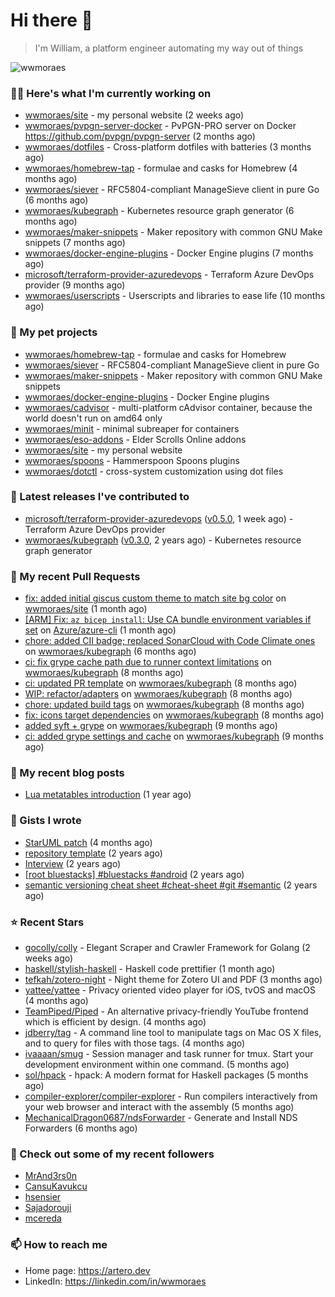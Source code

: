 # Hi there 👋

> I'm William, a platform engineer automating my way out of things

<img src="https://github-readme-stats.vercel.app/api?username=wwmoraes&show_icons=true" alt="wwmoraes" />

### 👨‍💻 Here's what I'm currently working on

- [wwmoraes/site](https://github.com/wwmoraes/site) - my personal website (2 weeks ago)
- [wwmoraes/pvpgn-server-docker](https://github.com/wwmoraes/pvpgn-server-docker) - PvPGN-PRO server on Docker https://github.com/pvpgn/pvpgn-server (2 months ago)
- [wwmoraes/dotfiles](https://github.com/wwmoraes/dotfiles) - Cross-platform dotfiles with batteries (3 months ago)
- [wwmoraes/homebrew-tap](https://github.com/wwmoraes/homebrew-tap) - formulae and casks for Homebrew (4 months ago)
- [wwmoraes/siever](https://github.com/wwmoraes/siever) - RFC5804-compliant ManageSieve client in pure Go (6 months ago)
- [wwmoraes/kubegraph](https://github.com/wwmoraes/kubegraph) - Kubernetes resource graph generator (6 months ago)
- [wwmoraes/maker-snippets](https://github.com/wwmoraes/maker-snippets) - Maker repository with common GNU Make snippets (7 months ago)
- [wwmoraes/docker-engine-plugins](https://github.com/wwmoraes/docker-engine-plugins) - Docker Engine plugins (7 months ago)
- [microsoft/terraform-provider-azuredevops](https://github.com/microsoft/terraform-provider-azuredevops) - Terraform Azure DevOps provider (9 months ago)
- [wwmoraes/userscripts](https://github.com/wwmoraes/userscripts) - Userscripts and libraries to ease life (10 months ago)

### 🌱 My pet projects

- [wwmoraes/homebrew-tap](https://github.com/wwmoraes/homebrew-tap) - formulae and casks for Homebrew
- [wwmoraes/siever](https://github.com/wwmoraes/siever) - RFC5804-compliant ManageSieve client in pure Go
- [wwmoraes/maker-snippets](https://github.com/wwmoraes/maker-snippets) - Maker repository with common GNU Make snippets
- [wwmoraes/docker-engine-plugins](https://github.com/wwmoraes/docker-engine-plugins) - Docker Engine plugins
- [wwmoraes/cadvisor](https://github.com/wwmoraes/cadvisor) - multi-platform cAdvisor container, because the world doesn&#39;t run on amd64 only
- [wwmoraes/minit](https://github.com/wwmoraes/minit) - minimal subreaper for containers
- [wwmoraes/eso-addons](https://github.com/wwmoraes/eso-addons) - Elder Scrolls Online addons
- [wwmoraes/site](https://github.com/wwmoraes/site) - my personal website
- [wwmoraes/spoons](https://github.com/wwmoraes/spoons) - Hammerspoon Spoons plugins
- [wwmoraes/dotctl](https://github.com/wwmoraes/dotctl) - cross-system customization using dot files

### 🔭 Latest releases I've contributed to

- [microsoft/terraform-provider-azuredevops](https://github.com/microsoft/terraform-provider-azuredevops) ([v0.5.0](https://github.com/microsoft/terraform-provider-azuredevops/releases/tag/v0.5.0), 1 week ago) - Terraform Azure DevOps provider
- [wwmoraes/kubegraph](https://github.com/wwmoraes/kubegraph) ([v0.3.0](https://github.com/wwmoraes/kubegraph/releases/tag/v0.3.0), 2 years ago) - Kubernetes resource graph generator

### 🔨 My recent Pull Requests

- [fix: added initial giscus custom theme to match site bg color](https://github.com/wwmoraes/site/pull/2) on [wwmoraes/site](https://github.com/wwmoraes/site) (1 month ago)
- [[ARM] Fix: `az bicep install`: Use CA bundle environment variables if set](https://github.com/Azure/azure-cli/pull/26013) on [Azure/azure-cli](https://github.com/Azure/azure-cli) (1 month ago)
- [chore: added CII badge; replaced SonarCloud with Code Climate ones](https://github.com/wwmoraes/kubegraph/pull/205) on [wwmoraes/kubegraph](https://github.com/wwmoraes/kubegraph) (6 months ago)
- [ci: fix grype cache path due to runner context limitations](https://github.com/wwmoraes/kubegraph/pull/189) on [wwmoraes/kubegraph](https://github.com/wwmoraes/kubegraph) (8 months ago)
- [ci: updated PR template](https://github.com/wwmoraes/kubegraph/pull/188) on [wwmoraes/kubegraph](https://github.com/wwmoraes/kubegraph) (8 months ago)
- [WIP: refactor/adapters](https://github.com/wwmoraes/kubegraph/pull/180) on [wwmoraes/kubegraph](https://github.com/wwmoraes/kubegraph) (8 months ago)
- [chore: updated build tags](https://github.com/wwmoraes/kubegraph/pull/179) on [wwmoraes/kubegraph](https://github.com/wwmoraes/kubegraph) (8 months ago)
- [fix: icons target dependencies](https://github.com/wwmoraes/kubegraph/pull/178) on [wwmoraes/kubegraph](https://github.com/wwmoraes/kubegraph) (8 months ago)
- [added syft &#43; grype](https://github.com/wwmoraes/kubegraph/pull/177) on [wwmoraes/kubegraph](https://github.com/wwmoraes/kubegraph) (9 months ago)
- [ci: added grype settings and cache](https://github.com/wwmoraes/kubegraph/pull/169) on [wwmoraes/kubegraph](https://github.com/wwmoraes/kubegraph) (9 months ago)

### 📜 My recent blog posts

- [Lua metatables introduction](https://artero.dev/posts/lua-metatables-introduction/) (1 year ago)

### 📓 Gists I wrote

- [StarUML patch](https://gist.github.com/3288859d4b466f530706aa556347de9f) (4 months ago)
- [repository template](https://gist.github.com/75dc66767a9f487c8235c5423027f69c) (2 years ago)
- [Interview](https://gist.github.com/b2ac3c3d92414f5d57d3a0b567c78065) (2 years ago)
- [[root bluestacks] #bluestacks #android](https://gist.github.com/d5714685ebbe6fa5087f6bab489fa365) (2 years ago)
- [semantic versioning cheat sheet #cheat-sheet #git #semantic](https://gist.github.com/bd2ba1b347dd38ce9af9706388eed74f) (2 years ago)

### ⭐ Recent Stars

- [gocolly/colly](https://github.com/gocolly/colly) - Elegant Scraper and Crawler Framework for Golang (2 weeks ago)
- [haskell/stylish-haskell](https://github.com/haskell/stylish-haskell) - Haskell code prettifier (1 month ago)
- [tefkah/zotero-night](https://github.com/tefkah/zotero-night) - Night theme for Zotero UI and PDF (3 months ago)
- [yattee/yattee](https://github.com/yattee/yattee) - Privacy oriented video player for iOS, tvOS and macOS (4 months ago)
- [TeamPiped/Piped](https://github.com/TeamPiped/Piped) - An alternative privacy-friendly YouTube frontend which is efficient by design. (4 months ago)
- [jdberry/tag](https://github.com/jdberry/tag) - A command line tool to manipulate tags on Mac OS X files, and to query for files with those tags. (4 months ago)
- [ivaaaan/smug](https://github.com/ivaaaan/smug) - Session manager and task runner for tmux. Start your development environment within one command. (5 months ago)
- [sol/hpack](https://github.com/sol/hpack) - hpack: A modern format for Haskell packages (5 months ago)
- [compiler-explorer/compiler-explorer](https://github.com/compiler-explorer/compiler-explorer) - Run compilers interactively from your web browser and interact with the assembly (5 months ago)
- [MechanicalDragon0687/ndsForwarder](https://github.com/MechanicalDragon0687/ndsForwarder) - Generate and Install NDS Forwarders (6 months ago)

### 👯 Check out some of my recent followers

- [MrAnd3rs0n](https://github.com/MrAnd3rs0n)
- [CansuKavukcu](https://github.com/CansuKavukcu)
- [hsensier](https://github.com/hsensier)
- [Sajadorouji](https://github.com/Sajadorouji)
- [mcereda](https://github.com/mcereda)

### 📫 How to reach me

- Home page: <https://artero.dev>
- LinkedIn: <https://linkedin.com/in/wwmoraes>
